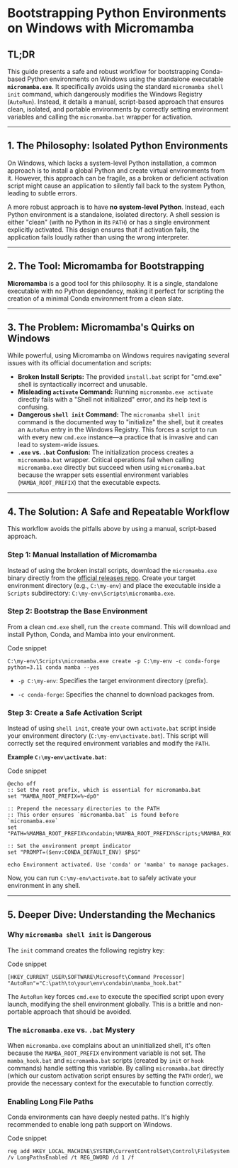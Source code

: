 # Bootstrapping Python Environments on Windows with Micromamba

## TL;DR

This guide presents a safe and robust workflow for bootstrapping Conda-based Python environments on Windows using the standalone executable **`micromamba.exe`**. It specifically avoids using the standard `micromamba shell init` command, which dangerously modifies the Windows Registry (`AutoRun`). Instead, it details a manual, script-based approach that ensures clean, isolated, and portable environments by correctly setting environment variables and calling the `micromamba.bat` wrapper for activation.

---

## 1. The Philosophy: Isolated Python Environments

On Windows, which lacks a system-level Python installation, a common approach is to install a global Python and create virtual environments from it. However, this approach can be fragile, as a broken or deficient activation script might cause an application to silently fall back to the system Python, leading to subtle errors.

A more robust approach is to have **no system-level Python**. Instead, each Python environment is a standalone, isolated directory. A shell session is either "clean" (with no Python in its `PATH`) or has a single environment explicitly activated. This design ensures that if activation fails, the application fails loudly rather than using the wrong interpreter.

---

## 2. The Tool: Micromamba for Bootstrapping

**Micromamba** is a good tool for this philosophy. It is a single, standalone executable with no Python dependency, making it perfect for scripting the creation of a minimal Conda environment from a clean slate.

---

## 3. The Problem: Micromamba's Quirks on Windows

While powerful, using Micromamba on Windows requires navigating several issues with its official documentation and scripts:
- **Broken Install Scripts:** The provided `install.bat` script for "cmd.exe" shell is syntactically incorrect and unusable.
- **Misleading `activate` Command:** Running `micromamba.exe activate` directly fails with a "Shell not initialized" error, and its help text is confusing.
- **Dangerous `shell init` Command:** The `micromamba shell init` command is the documented way to "initialize" the shell, but it creates an `AutoRun` entry in the Windows Registry. This forces a script to run with every new `cmd.exe` instance—a practice that is invasive and can lead to system-wide issues.
- **`.exe` vs. `.bat` Confusion:** The initialization process creates a `micromamba.bat` wrapper. Critical operations fail when calling `micromamba.exe` directly but succeed when using `micromamba.bat` because the wrapper sets essential environment variables (`MAMBA_ROOT_PREFIX`) that the executable expects.

---

## 4. The Solution: A Safe and Repeatable Workflow

This workflow avoids the pitfalls above by using a manual, script-based approach.

### Step 1: Manual Installation of Micromamba

Instead of using the broken install scripts, download the `micromamba.exe` binary directly from the [official releases repo](https://github.com/mamba-org/micromamba-releases). Create your target environment directory (e.g., `C:\my-env`) and place the executable inside a `Scripts` subdirectory: `C:\my-env\Scripts\micromamba.exe`.

### Step 2: Bootstrap the Base Environment

From a clean `cmd.exe` shell, run the `create` command. This will download and install Python, Conda, and Mamba into your environment.

Code snippet

```
C:\my-env\Scripts\micromamba.exe create -p C:\my-env -c conda-forge python=3.11 conda mamba --yes
```

- `-p C:\my-env`: Specifies the target environment directory (prefix).
    
- `-c conda-forge`: Specifies the channel to download packages from.
    

### Step 3: Create a Safe Activation Script

Instead of using `shell init`, create your own `activate.bat` script inside your environment directory (`C:\my-env\activate.bat`). This script will correctly set the required environment variables and modify the `PATH`.

**Example `C:\my-env\activate.bat`:**

Code snippet

```
@echo off
:: Set the root prefix, which is essential for micromamba.bat
set "MAMBA_ROOT_PREFIX=%~dp0"

:: Prepend the necessary directories to the PATH
:: This order ensures `micromamba.bat` is found before `micromamba.exe`
set "PATH=%MAMBA_ROOT_PREFIX%condabin;%MAMBA_ROOT_PREFIX%Scripts;%MAMBA_ROOT_PREFIX%Library\bin;%PATH%"

:: Set the environment prompt indicator
set "PROMPT=($env:CONDA_DEFAULT_ENV) $P$G"

echo Environment activated. Use 'conda' or 'mamba' to manage packages.
```

Now, you can run `C:\my-env\activate.bat` to safely activate your environment in any shell.

---

## 5. Deeper Dive: Understanding the Mechanics

### Why `micromamba shell init` is Dangerous

The `init` command creates the following registry key:

Code snippet

```
[HKEY_CURRENT_USER\SOFTWARE\Microsoft\Command Processor]
"AutoRun"="C:\path\to\your\env\condabin\mamba_hook.bat"
```

The `AutoRun` key forces `cmd.exe` to execute the specified script upon every launch, modifying the shell environment globally. This is a brittle and non-portable approach that should be avoided.

### The `micromamba.exe` vs. `.bat` Mystery

When `micromamba.exe` complains about an uninitialized shell, it's often because the `MAMBA_ROOT_PREFIX` environment variable is not set. The `mamba_hook.bat` and `micromamba.bat` scripts (created by `init` or `hook` commands) handle setting this variable. By calling `micromamba.bat` directly (which our custom activation script ensures by setting the `PATH` order), we provide the necessary context for the executable to function correctly.

### Enabling Long File Paths

Conda environments can have deeply nested paths. It's highly recommended to enable long path support on Windows.

Code snippet

```
reg add HKEY_LOCAL_MACHINE\SYSTEM\CurrentControlSet\Control\FileSystem /v LongPathsEnabled /t REG_DWORD /d 1 /f
```